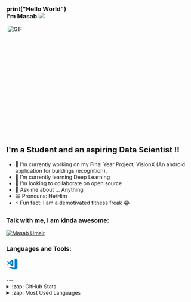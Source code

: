 ### print("Hello World") </br> I'm Masab <img src="https://raw.githubusercontent.com/MartinHeinz/MartinHeinz/master/wave.gif" width="30px">


 <img align="right" alt="GIF" src="https://cdn.dribbble.com/users/662463/screenshots/3281817/rolling_chair_reel_monchomasse.gif" width="500" height="320" />


## I'm a Student and an aspiring Data Scientist !!
- 🔭 I’m currently working on my Final Year Project, VisionX (An android application for buildings recognition).
- 🌱 I’m currently learning Deep Learning
- 👯 I’m looking to collaborate on open source
- 💬 Ask me about ... Anything
- 😄 Pronouns: He/Him
- ⚡ Fun fact: I am a demotivated fitness freak :joy:


### Talk with me, I am kinda awesome:
<a href="https://www.linkedin.com/in/masabumair/">
<img src="https://cdn.jsdelivr.net/npm/simple-icons@v3/icons/linkedin.svg" alt="Masab Umair" width="40" height="50">
</a>

<br />

### Languages and Tools:
<a>
<img src="https://raw.githubusercontent.com/github/explore/80688e429a7d4ef2fca1e82350fe8e3517d3494d/topics/visual-studio-code/visual-studio-code.png" alt="Visual Studio Code" width="30" height="30">
</a>


<br />
<br />
---

<details>
  <summary>:zap: GitHub Stats</summary>

  <img align="left" alt="Masab's GitHub Stats" src="https://github-readme-stats.vercel.app/api?username=masabumair023&show_icons=true&hide_border=true" />

</details>

<details>
  <summary>:zap: Most Used Languages</summary>

<img align="left" alt="Masab's GitHub Top Languages" src="https://github-readme-stats.vercel.app/api/top-langs/?username=masabumair023" />

</details>

[instagram]: https://www.instagram.com/iammasabumair/
[linkedin]:  https://www.linkedin.com/in/masabumair/
